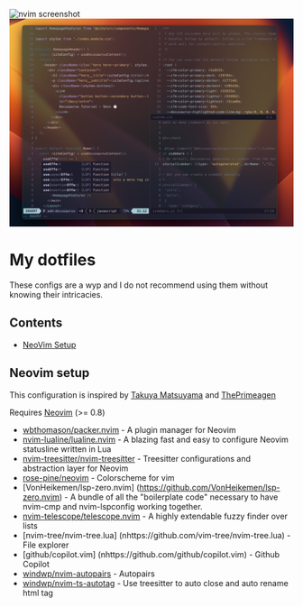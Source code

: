 ![nvim screenshot](./images/fish.png)
![nvim screenshot](./images/nvim.png)

# My dotfiles

These configs are a wyp and I do not recommend using them without knowing their intricacies.

## Contents

- [NeoVim Setup](#Neovim-Setup)


## Neovim setup

This configuration is inspired by [Takuya Matsuyama](https://github.com/craftzdog/) and [ThePrimeagen](https://github.com/ThePrimeagen/) <br/>

Requires [Neovim](https://neovim.io/) (>= 0.8)

- [wbthomason/packer.nvim](https://github.com/wbthomason/packer.nvim) - A plugin manager for Neovim
- [nvim-lualine/lualine.nvim](https://github.com/nvim-lualine/lualine.nvim) - A blazing fast and easy to configure Neovim statusline written in Lua
- [nvim-treesitter/nvim-treesitter](https://github.com/nvim-treesitter/nvim-treesitter) -  Treesitter configurations and abstraction layer for Neovim
- [rose-pine/neovim](https://github.com/rose-pine/neovim) - Colorscheme for vim
- [VonHeikemen/lsp-zero.nvim] (https://github.com/VonHeikemen/lsp-zero.nvim) - A bundle of all the "boilerplate code" necessary to have nvim-cmp and nvim-lspconfig working together. 
- [nvim-telescope/telescope.nvim](https://github.com/nvim-telescope/telescope.nvim) - A highly extendable fuzzy finder over lists
- [nvim-tree/nvim-tree.lua] (nhttps://github.com/vim-tree/nvim-tree.lua) - File explorer
- [github/copilot.vim] (nhttps://github.com/github/copilot.vim) - Github Copilot 
- [windwp/nvim-autopairs](https://github.com/windwp/nvim-autopairs) - Autopairs
- [windwp/nvim-ts-autotag](https://github.com/windwp/nvim-ts-autotag) - Use treesitter to auto close and auto rename html tag
